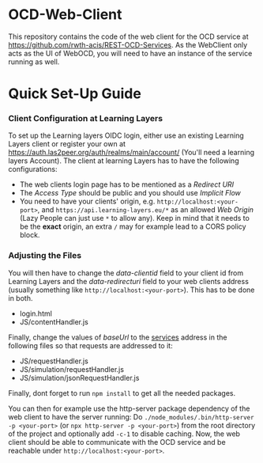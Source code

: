 # OCD-Web-Client
This repository contains the code of the web client for the OCD service at https://github.com/rwth-acis/REST-OCD-Services. As the WebClient only acts as the UI of WebOCD, you will need to have an instance of the service running as well.

# Quick Set-Up Guide
### Client Configuration at Learning Layers
To set up the Learning layers OIDC login, either use an existing Learning Layers client or register your own at https://auth.las2peer.org/auth/realms/main/account/ (You'll need a learning layers Account).
The client at learning Layers has to have the following configurations:
* The web clients login page has to be mentioned as a _Redirect URI_
* The _Access Type_ should be public and you should use _Implicit Flow_
* You need to have your clients' origin, e.g. ``http://localhost:<your-port>``, and ``https://api.learning-layers.eu/*`` as an allowed _Web Origin_ (Lazy People can just use ``*`` to allow any). Keep in mind that it needs to be the **exact** origin, an extra ``/`` may for example lead to a CORS policy block.

### Adjusting the Files
You will then have to change the _data-clientid_ field to your client id from Learning Layers and the _data-redirecturi_ field to your web clients address (usually something like ``http://localhost:<your-port>``). This has to be done in both.
* login.html
* JS/contentHandler.js

Finally, change the values of _baseUrl_ to the [services](https://github.com/rwth-acis/REST-OCD-Services) address in the following files so that requests are addressed to it:
* JS/requestHandler.js
* JS/simulation/requestHandler.js
* JS/simulation/jsonRequestHandler.js

Finally, dont forget to run ``npm install`` to get all the needed packages. 

You can then for example use the http-server package dependency of the web client to have the server running: Do ``./node_modules/.bin/http-server -p <your-port>`` (or ``npx http-server -p <your-port>``) from the root directory of the project and optionally add ``-c-1`` to disable caching. Now, the web client should be able to communicate with the OCD service and be reachable under ``http://localhost:<your-port>``.
